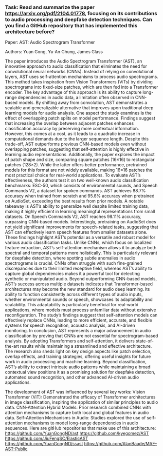 ### Task: Read and summarize the paper https://arxiv.org/pdf/2104.01778, focusing on its contributions to audio processing and deepfake detection techniques. Can you find a GitHub repository that has implemented this architecture before?

Paper: 
AST: Audio Spectrogram Transformer

Authors: Yuan Gong, Yu-An Chung, James Glass

The paper introduces the Audio Spectrogram Transformer (AST), an innovative approach to audio classification that eliminates the need for convolutional neural networks (CNNs). Instead of relying on convolutional layers, AST uses self-attention mechanisms to process audio spectrograms. This method takes inspiration from Vision Transformers (ViTs) by dividing spectrograms into fixed-size patches, which are then fed into a Transformer encoder. The key advantage of this approach is its ability to capture long-range dependencies in audio data, a limitation often observed in CNN-based models. By shifting away from convolution, AST demonstrates a scalable and generalizable alternative that improves upon traditional deep learning models for audio analysis.
One aspect the study examines is the effect of overlapping patch splits on model performance. Findings suggest that increasing the overlap between adjacent patches enhances classification accuracy by preserving more contextual information. However, this comes at a cost, as it leads to a quadratic increase in computational demands due to the larger sequence length. Despite this trade-off, AST outperforms previous CNN-based models even without overlapping patches, suggesting that self-attention is highly effective in learning audio representations. Additionally, the paper explores the impact of patch shape and size, comparing square patches (16×16) to rectangular patches (128×2). While the latter offers better performance, pretrained models for this format are not widely available, making 16×16 patches the most practical choice for real-world applications.
To evaluate AST’s effectiveness, the authors test it on two well-known audio classification benchmarks: ESC-50, which consists of environmental sounds, and Speech Commands V2, a dataset for spoken commands. AST achieves 88.7% accuracy when trained from scratch and 95.6% accuracy when pretrained on AudioSet, exceeding the best results from prior models. A notable takeaway is AST’s ability to generalize well despite limited training data, making it highly efficient in learning meaningful representations from small datasets. On Speech Commands V2, AST reaches 98.11% accuracy, surpassing CNN-based models. Interestingly, pretraining on AudioSet does not yield significant improvements for speech-related tasks, suggesting that AST can effectively learn speech features from smaller datasets alone.
These findings highlight AST’s potential as a versatile and robust model for various audio classification tasks. Unlike CNNs, which focus on localized feature extraction, AST’s self-attention mechanism allows it to analyze both spectral and temporal patterns more holistically. This is particularly relevant for deepfake detection, where spotting subtle anomalies in audio spectrograms is crucial. CNNs often struggle with such fine-grained discrepancies due to their limited receptive field, whereas AST’s ability to capture global dependencies makes it a powerful tool for detecting synthetic or manipulated audio.
Beyond outperforming CNN-based models, AST’s success across multiple datasets indicates that Transformer-based architectures may become the new standard for audio deep learning. Its ability to function consistently across different types of audio inputs, whether environmental sounds or speech, showcases its adaptability and scalability. This adaptability is particularly beneficial for real-world applications, where models must process unfamiliar data without extensive reconfiguration. The study’s findings suggest that self-attention models can effectively replace CNNs, leading to more efficient, accurate, and flexible systems for speech recognition, acoustic analysis, and AI-driven monitoring.
In conclusion, AST represents a major advancement in audio classification by proving that CNNs are not essential for spectrogram-based analysis. By adopting Transformers and self-attention, it delivers state-of-the-art results while maintaining a streamlined and effective architecture. The research also sheds light on key design aspects like patch selection, overlap effects, and training strategies, offering useful insights for future work in audio processing and machine learning. Beyond classification, AST’s ability to extract intricate audio patterns while maintaining a broad contextual view positions it as a promising solution for deepfake detection, automated sound recognition, and other advanced AI-driven audio applications.

The development of AST was influenced by several key works:
Vision Transformer (ViT): Demonstrated the efficacy of Transformer architectures in image classification, inspiring the application of similar principles to audio data.
CNN-Attention Hybrid Models: Prior research combined CNNs with attention mechanisms to capture both local and global features in audio data.
Self-Attention Mechanisms in Audio: Studies explored the use of self-attention mechanisms to model long-range dependencies in audio sequences.
Here are gitHub repositories that make use of this architecture:
https://github.com/YuanGongND/ast
https://github.com/kyegomez/AST
https://github.com/JiuFengSC/ElasticAST
https://github.com/YuanGongND/ssast
https://github.com/AlanBaade/MAE-AST-Public
